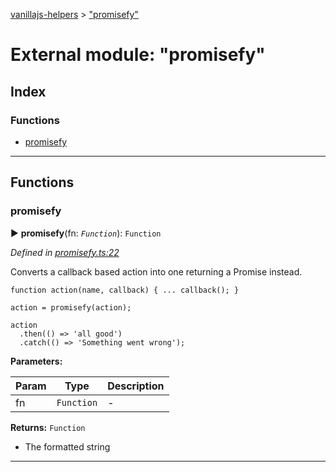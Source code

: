 [vanillajs-helpers](../README.md) > ["promisefy"](../modules/_promisefy_.md)



# External module: "promisefy"

## Index

### Functions

* [promisefy](_promisefy_.md#promisefy)



---
## Functions
<a id="promisefy"></a>

###  promisefy

► **promisefy**(fn: *`Function`*): `Function`



*Defined in [promisefy.ts:22](https://github.com/Tokimon/vanillajs-helpers/blob/d7b5019/promisefy.ts#L22)*



Converts a callback based action into one returning a Promise instead.

    function action(name, callback) { ... callback(); }
    
    action = promisefy(action);
    
    action
      .then(() => 'all good')
      .catch(() => 'Something went wrong');


**Parameters:**

| Param | Type | Description |
| ------ | ------ | ------ |
| fn | `Function`   |  - |





**Returns:** `Function`
- The formatted string






___


